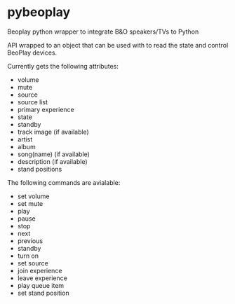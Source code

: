 # pybeoplay 

Beoplay python wrapper to integrate B&amp;O speakers/TVs to Python

API wrapped to an object that can be used with to read the state and control BeoPlay devices.

Currently gets the following attributes:
- volume
- mute
- source
- source list
- primary experience
- state
- standby
- track image (if available)
- artist 
- album
- song(name) (if available)
- description (if available)
- stand positions

The following commands are avialable:
- set volume
- set mute
- play
- pause
- stop
- next
- previous
- standby
- turn on
- set source
- join experience
- leave experience
- play queue item
- set stand position
